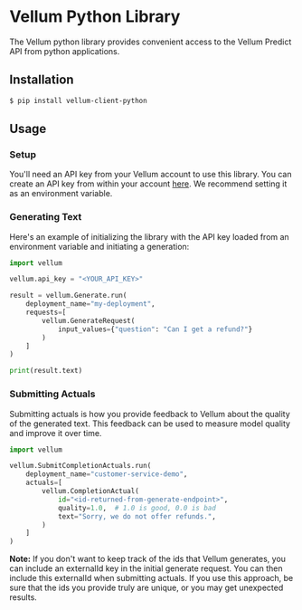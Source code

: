 # Vellum Python Library

The Vellum python library provides convenient access to the Vellum Predict API from python applications.

## Installation

```bash
$ pip install vellum-client-python
```

## Usage

### Setup
You'll need an API key from your Vellum account to use this library. You can create an API key from within your account [here](https://app.vellum.ai/api-keys). 
We recommend setting it as an environment variable.

### Generating Text
Here's an example of initializing the library with the API key
loaded from an environment variable and initiating a generation:

```python
import vellum

vellum.api_key = "<YOUR_API_KEY>"

result = vellum.Generate.run(
    deployment_name="my-deployment",
    requests=[
        vellum.GenerateRequest(
            input_values={"question": "Can I get a refund?"}
        )
    ]
)

print(result.text)
```

### Submitting Actuals
Submitting actuals is how you provide feedback to Vellum about the quality of the generated text.
This feedback can be used to measure model quality and improve it over time.

```python
import vellum

vellum.SubmitCompletionActuals.run(
    deployment_name="customer-service-demo",
    actuals=[
        vellum.CompletionActual(
            id="<id-returned-from-generate-endpoint>",
            quality=1.0,  # 1.0 is good, 0.0 is bad
            text="Sorry, we do not offer refunds.",
        )
    ]
)
```

**Note:** If you don't want to keep track of the ids that Vellum generates, you can include an externalId key in
the initial generate request. You can then include this externalId when submitting actuals. If you use this
approach, be sure that the ids you provide truly are unique, or you may get unexpected results.